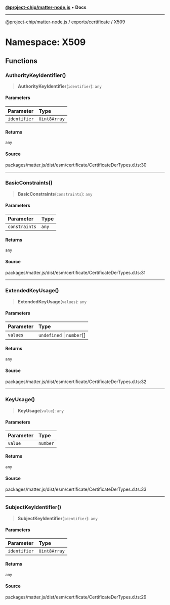 [**@project-chip/matter-node.js**](../../../../README.md) • **Docs**

***

[@project-chip/matter-node.js](../../../../modules.md) / [exports/certificate](../../README.md) / X509

# Namespace: X509

## Functions

### AuthorityKeyIdentifier()

> **AuthorityKeyIdentifier**(`identifier`): `any`

#### Parameters

| Parameter | Type |
| :------ | :------ |
| `identifier` | `Uint8Array` |

#### Returns

`any`

#### Source

packages/matter.js/dist/esm/certificate/CertificateDerTypes.d.ts:30

***

### BasicConstraints()

> **BasicConstraints**(`constraints`): `any`

#### Parameters

| Parameter | Type |
| :------ | :------ |
| `constraints` | `any` |

#### Returns

`any`

#### Source

packages/matter.js/dist/esm/certificate/CertificateDerTypes.d.ts:31

***

### ExtendedKeyUsage()

> **ExtendedKeyUsage**(`values`): `any`

#### Parameters

| Parameter | Type |
| :------ | :------ |
| `values` | `undefined` \| `number`[] |

#### Returns

`any`

#### Source

packages/matter.js/dist/esm/certificate/CertificateDerTypes.d.ts:32

***

### KeyUsage()

> **KeyUsage**(`value`): `any`

#### Parameters

| Parameter | Type |
| :------ | :------ |
| `value` | `number` |

#### Returns

`any`

#### Source

packages/matter.js/dist/esm/certificate/CertificateDerTypes.d.ts:33

***

### SubjectKeyIdentifier()

> **SubjectKeyIdentifier**(`identifier`): `any`

#### Parameters

| Parameter | Type |
| :------ | :------ |
| `identifier` | `Uint8Array` |

#### Returns

`any`

#### Source

packages/matter.js/dist/esm/certificate/CertificateDerTypes.d.ts:29
